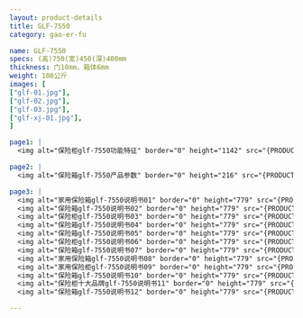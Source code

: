 ```yaml
---
layout: product-details
title: GLF-7550
category: gao-er-fu

name: GLF-7550
specs: (高)750(宽)450(深)400mm
thickness: 门10mm，箱体6mm
weight: 108公斤
images: [
["glf-01.jpg"],
["glf-02.jpg"],
["glf-03.jpg"],
["glf-xj-01.jpg"],
]

page1: |
  <img alt="保险柜glf-7550功能特征" border="0" height="1142" src="{PRODUCT_IMAGES}products/glf-gn.jpg" width="538" />

page2: |
  <img alt="保险箱glf-7550产品参数" border="0" height="216" src="{PRODUCT_IMAGES}products/glf-cpcs.jpg" width="538" />

page3: |
  <img alt="家用保险箱glf-7550说明书01" border="0" height="779" src="{PRODUCT_IMAGES}products/glf-sm01.jpg" width="528" /><br />
  <img alt="保险箱glf-7550说明书02" border="0" height="779" src="{PRODUCT_IMAGES}products/glf-sm02.jpg" width="528" /><br />
  <img alt="保险柜glf-7550说明书03" border="0" height="779" src="{PRODUCT_IMAGES}products/glf-sm03.jpg" width="528" /><br />
  <img alt="保险箱glf-7550说明书04" border="0" height="779" src="{PRODUCT_IMAGES}products/glf-sm04.jpg" width="528" /><br />
  <img alt="保险箱glf-7550说明书05" border="0" height="779" src="{PRODUCT_IMAGES}products/glf-sm05.jpg" width="528" /><br />
  <img alt="保险柜glf-7550说明书06" border="0" height="779" src="{PRODUCT_IMAGES}products/glf-sm06.jpg" width="528" /><br />
  <img alt="保险箱glf-7550说明书07" border="0" height="779" src="{PRODUCT_IMAGES}products/glf-sm07.jpg" width="528" /><br />
  <img alt="家用保险箱glf-7550说明书08" border="0" height="779" src="{PRODUCT_IMAGES}products/glf-sm08.jpg" width="528" /><br />
  <img alt="家用保险柜glf-7550说明书09" border="0" height="779" src="{PRODUCT_IMAGES}products/glf-sm09.jpg" width="528" /><br />
  <img alt="保险箱glf-7550说明书10" border="0" height="779" src="{PRODUCT_IMAGES}products/glf-sm10.jpg" width="528" /><br />
  <img alt="保险柜十大品牌glf-7550说明书11" border="0" height="779" src="{PRODUCT_IMAGES}products/glf-sm11.jpg" width="528" /><br />
  <img alt="保险箱glf-7550说明书12" border="0" height="779" src="{PRODUCT_IMAGES}products/glf-sm12.jpg" width="528" />

---
```

